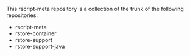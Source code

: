 This rscript-meta repository is a collection of the trunk of the following repositories:

  - rscript-meta
  - rstore-container
  - rstore-support
  - rstore-support-java

